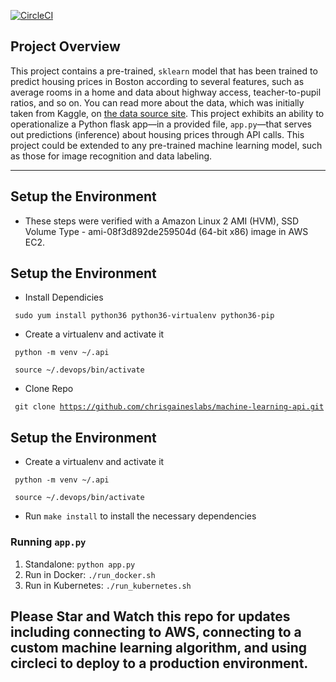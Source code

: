 [![CircleCI](https://circleci.com/gh/chrisgaineslabs/machine-learning-api.svg?style=svg)](https://circleci.com/gh/chrisgaineslabs/machine-learning-api)

## Project Overview

This project contains a pre-trained, `sklearn` model that has been trained to predict housing prices in Boston according to several features, such as average rooms in a home and data about highway access, teacher-to-pupil ratios, and so on. You can read more about the data, which was initially taken from Kaggle, on [the data source site](https://www.kaggle.com/c/boston-housing). This project exhibits an ability to operationalize a Python flask app—in a provided file, `app.py`—that serves out predictions (inference) about housing prices through API calls. This project could be extended to any pre-trained machine learning model, such as those for image recognition and data labeling.

---

## Setup the Environment

* These steps were verified with a Amazon Linux 2 AMI (HVM), SSD Volume Type - ami-08f3d892de259504d (64-bit x86) image in AWS EC2.

## Setup the Environment

* Install Dependicies 

<code> sudo yum install python36 python36-virtualenv python36-pip </code>

* Create a virtualenv and activate it

<code> python -m venv \~/.api </code> 

<code> source \~/.devops/bin/activate </code> 

* Clone Repo

<code> git clone https://github.com/chrisgaineslabs/machine-learning-api.git </code>

## Setup the Environment

* Create a virtualenv and activate it

<code> python -m venv \~/.api </code> 

<code> source \~/.devops/bin/activate </code> 

* Run `make install` to install the necessary dependencies

### Running `app.py`

1. Standalone:  `python app.py`
2. Run in Docker:  `./run_docker.sh`
3. Run in Kubernetes:  `./run_kubernetes.sh`


## Please Star and Watch this repo for updates including connecting to AWS, connecting to a custom machine learning algorithm, and using circleci to deploy to a production environment.